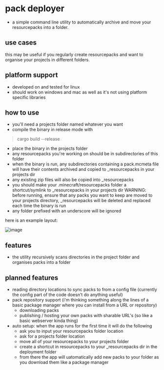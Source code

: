 # pack deployer

- a simple command line utility to automatically archive and move your resourcepacks into a folder.

## use cases

this may be useful if you regularly create resourcepacks and want to organise your projects in different folders. 

## platform support

- developed on and tested for linux
- should work on windows and mac as well as it's not using platform specific libraries

## how to use

- you'll need a projects folder named whatever you want
- compile the binary in release mode with
 > cargo build --release
- place the binary in the projects folder
- any resourcepacks you're working on should be in subdirectories of this folder
- when the binary is run, any subdirectories containing a pack.mcmeta file will have their contents archived and copied to _resourcepacks in your projects dir
- any existing zip files will also be copied into _resourcepacks
- you should make your .minecraft/resourcepacks folder a shortcut/symlink to _resourcepacks in your projects dir
WARNING: before running, ensure that any packs you want to keep are moved to your projects directory, _resourcepacks will be deleted and replaced each time the binary is run
- any folder prefixed with an underscore will be ignored

here is an example layout:

![image](https://github.com/FantasyPvP/fqntqpacks/assets/80643031/e9603295-abe3-4eeb-872b-9cf75254eca8)


## features
- the utility recursively scans directories in the project folder and organises packs into a folder

## planned features

- reading directory locations to sync packs to from a config file (currently the config part of the code doesn't do anything useful)
- pack repository support (i'm thinking something along the lines of a basic package manager where you can install from a URL or repository)
    - downloading packs
    - publishing / hosting your own packs with sharable URL's (so like a basic webserver kinda thing)
- auto setup: when the app runs for the first time it will do the following
    - ask you to input your resourcepacks folder location
    - ask for a projects folder location
    - move all of your resourcepacks to your projects folder
    - create a shortcut in resourcepacks to your _resourcepacks dir in the deployment folder
    - from there the app will uatomatically add new packs to your folder as you download them like a package manager
